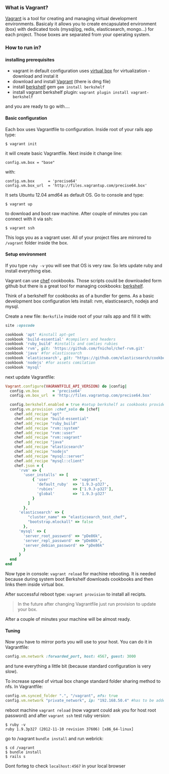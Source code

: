 ### What is Vagrant?

[Vagrant][1] is a tool for creating and managing virtual development environments. Basicaly it allows you to create encapsulated environment (box) with dedicated tools (mysql/pg, redis, elasticsearch, mongo...) for each project. Those boxes are separated from your operating system. 

### How to run in?

#### installing prerequisites

- vagrant in default configuration uses [virtual box][2] for virtualization - download and instal it
- download and install [Vagrant][1] (there is dmg file)
- install [berkshelf][3] gem `gem install berkshelf`
- install vagrant berkshelf plugin: `vagrant plugin install vagrant-berkshelf`

and you are ready to go with....

#### Basic configuration

Each box uses Vagrantfile to configuration. Inside root of your rails app type:

    $ vagrant init

it will create basic Vagrantfile. Next inside it change line:

    config.vm.box = "base"

with:

    config.vm.box      = 'precise64'
    config.vm.box_url  = 'http://files.vagrantup.com/precise64.box'

It sets Ubuntu 12.04 amd64 as default OS. Go to console and type: 

    $ vagrant up

to download and boot raw machine. After couple of minutes you can connect with it via ssh:

    $ vagrant ssh

This logs you as a vagrant user. All of your project files are mirrored to `/vagrant` folder inside the box.

#### Setup environment

If you type ` ruby -v ` you will see that OS is very raw. So lets update ruby and install everything else. 

Vagrant can use [chef][4] cookbooks. Those scripts could be downloaded form github but there is a great tool for managing cookbooks: [berkshelf][3].

Think of a berkshelf for cookbooks as of a bundler for gems. 
As a basic development box configuration lets install: rvm, elasticsearch, nodejs and mysql.

Create a new file: `Berksfile` inside root of your rails app and fill it with: 

```ruby
site :opscode

cookbook 'apt' #install apt-get
cookbook 'build-essential' #compilers and headers
cookbook 'ruby_build' #installs and comlies rubies
cookbook 'rvm', git: 'https://github.com/fnichol/chef-rvm.git'
cookbook 'java' #for elastiscearch
cookbook 'elasticsearch', git: "https://github.com/elasticsearch/cookbook-elasticsearch.git"
cookbook 'nodejs' #for assets comilation
cookbook 'mysql'
```

next update Vagrantfile:

```ruby
Vagrant.configure(VAGRANTFILE_API_VERSION) do |config|
  config.vm.box      = 'precise64'
  config.vm.box_url  = 'http://files.vagrantup.com/precise64.box'

  config.berkshelf.enabled = true #setup berkshelf as cookbooks provider
  config.vm.provision :chef_solo do |chef|
    chef.add_recipe "apt"
    chef.add_recipe "build-essential"
    chef.add_recipe "ruby_build"
    chef.add_recipe "rvm::system"
    chef.add_recipe "rvm::user"
    chef.add_recipe "rvm::vagrant"
    chef.add_recipe "java"
    chef.add_recipe "elasticsearch"
    chef.add_recipe "nodejs"
    chef.add_recipe "mysql::server"
    chef.add_recipe "mysql::client"
    chef.json = {
      'rvm' => {
        'user_installs' => [
            { 'user'          => 'vagrant',
              'default_ruby'  => '1.9.3-p327',
              'rubies'        => ['1.9.3-p327'],
              'global'        => '1.9.3-p327'
            }
          ]
        },
      'elasticsearch' => {
          "cluster_name" => "elasticsearch_test_chef",
          "bootstrap.mlockall" => false
        },
      'mysql' => {
        'server_root_password' => "pDe86k",
        'server_repl_password' => "pDe86k",
        'server_debian_password' => "pDe86k"
        }
      }
  end
end
```

Now type in console: `vagrant reload` for machine rebooting. It is needed because during system boot Berkshelf downloads cookbooks and then links them inside virtual box.

After successful reboot type: `vagrant provision` to install all recipts. 

> In the future after changing Vagrantfile just run provision to update your box.

After a couple of minutes your machine will be almost ready.

#### Tuning

Now you have to mirror ports you will use to your host. You can do it in Vagrantfile:

```ruby
config.vm.network :forwarded_port, host: 4567, guest: 3000
```

and tune everything a little bit (because standard configuration is very slow). 

To increase speed of virtual box change standard folder sharing method to nfs. In Vagrantfile:

```ruby
config.vm.synced_folder ".", "/vagrant", nfs: true
config.vm.network "private_network", ip: "192.168.50.4" #has to be added to nfs to work (with example ip)
```

reboot machine `vagrant reload` (now vagrant could ask you for host root password) and after `vagrant ssh` test ruby version:

    $ ruby -v
    ruby 1.9.3p327 (2012-11-10 revision 37606) [x86_64-linux]

go to /vagrant `bundle install` and run webrick:

    $ cd /vagrant
    $ bundle install
    $ rails s

Dont forteg to check `localhost:4567` in your local browser


  [1]: http://www.vagrantup.com/
  [2]: https://www.virtualbox.org/
  [3]: http://berkshelf.com/
  [4]: http://www.opscode.com/chef/